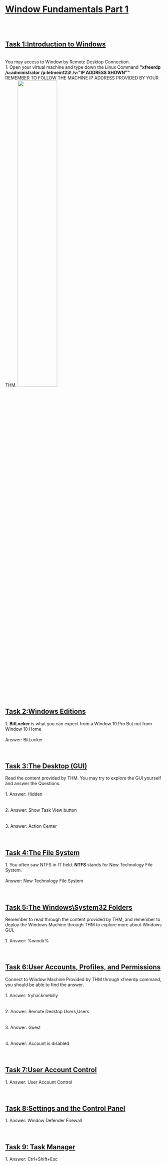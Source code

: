 <h1><ins>Window Fundamentals Part 1</ins></h1><br><br>
<h2><ins>Task 1:Introduction to Windows</ins></h2><br>
You may access to Window by Remote Desktop Connection. <br>
1. Open your virtual machine and type down the Linux Command <b>"xfreerdp /u:administrator /p:letmein123! /v:"IP ADDRESS SHOWN""</b><br>
REMEMBER TO FOLLOW THE MACHINE IP ADDRESS PROVIDED BY YOUR THM.
<img src=https://user-images.githubusercontent.com/78288358/168231557-a5c35825-6b29-49ff-b142-11b28053463c.png style="width:50%; height:50%;"><br><br>


<h2><ins>Task 2:Windows Editions</ins></h2>
1. <b>BitLocker</b> is what you can expect from a Window 10 Pro But not from Window 10 Home<br><br>
Answer: BitLocker<br><br><br>


<h2><ins>Task 3:The Desktop (GUI)</ins></h2>
Read the content provided by THM. You may try to explore the GUI yourself and answer the Questions.<br><br>
1. Answer: Hidden<br><br><br>
2. Answer: Show Task View button <br><br><br>
3. Answer: Action Center <br><br><br>

<h2><ins>Task 4:The File System</ins></h2>
1. You often saw NTFS in IT field. <b>NTFS</b> stands for New Technology File System. <br><br>
Answer: New Technology File System<br><br><br>

<h2><ins>Task 5:The Windows\System32 Folders</ins></h2>
Remember to read through the content provided by THM, and remember to deploy the Windows Machine through THM to explore more about Windows GUI.<br><br>
1. Answer: %windir% <br><br><br>

<h2><ins>Task 6:User Accounts, Profiles, and Permissions</ins></h2>
Connect to Window Machine Provided by THM through xfreerdp command, you should be able to find the answer.<br><br>
1. Answer: tryhackmebilly<br><br><br>
2. Answer: Remote Desktop Users,Users<br><br><br>
3. Answer: Guest<br><br><br>
4. Answer: Account is disabled <br><br><br>

<h2><ins>Task 7:User Account Control</ins></h2>
1. Answer: User Account Control<br><br><br>

<h2><ins>Task 8:Settings and the Control Panel</ins></h2>
1. Answer: Window Defender Firewall<br><br><br>

<h2><ins>Task 9: Task Manager</ins></h2>
1. Answer: Ctrl+Shift+Esc <br><br><br>
